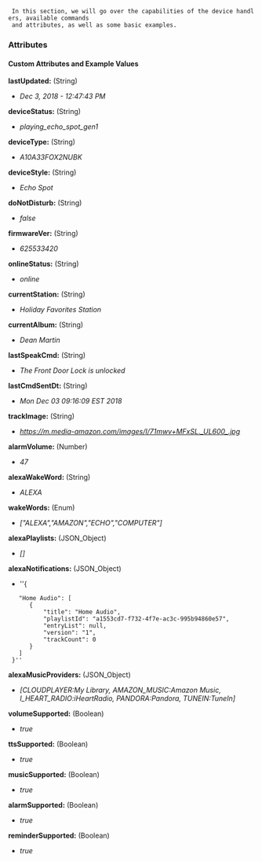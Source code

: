 ` In this section, we will go over the capabilities of the device handlers, available commands`\
` and attributes, as well as some basic examples.`

### Attributes

#### Custom Attributes and Example Values

**lastUpdated:** (String)

-   *Dec 3, 2018 - 12:47:43 PM*

**deviceStatus:** (String)

-   *playing\_echo\_spot\_gen1*

**deviceType:** (String)

-   *A10A33FOX2NUBK*

**deviceStyle:** (String)

-   *Echo Spot*

**doNotDisturb:** (String)

-   *false*

**firmwareVer:** (String)

-   *625533420*

**onlineStatus:** (String)

-   *online*

**currentStation:** (String)

-   *Holiday Favorites Station*

**currentAlbum:** (String)

-   *Dean Martin*

**lastSpeakCmd:** (String)

-   *The Front Door Lock is unlocked*

**lastCmdSentDt:** (String)

-   *Mon Dec 03 09:16:09 EST 2018*

**trackImage:** (String)

-   *<https://m.media-amazon.com/images/I/71mwv+MFxSL._UL600_.jpg>*

**alarmVolume:** (Number)

-   *47*

**alexaWakeWord:** (String)

-   *ALEXA*

**wakeWords:** (Enum)

-   *\[\"ALEXA\",\"AMAZON\",\"ECHO\",\"COMPUTER\"\]*

**alexaPlaylists:** (JSON\_Object)

-   *\[\]*

**alexaNotifications:** (JSON\_Object)

-   \'\'{

`   "Home Audio": [`\
`      {`\
`          "title": "Home Audio",`\
`          "playlistId": "a1553cd7-f732-4f7e-ac3c-995b94860e57",`\
`          "entryList": null,`\
`          "version": "1",`\
`          "trackCount": 0`\
`      }`\
`   ]`\
` }''`

**alexaMusicProviders:** (JSON\_Object)

-   *\[CLOUDPLAYER:My Library, AMAZON\_MUSIC:Amazon Music, I\_HEART\_RADIO:iHeartRadio, PANDORA:Pandora, TUNEIN:TuneIn\]*

**volumeSupported:** (Boolean)

-   *true*

**ttsSupported:** (Boolean)

-   *true*

**musicSupported:** (Boolean)

-   *true*

**alarmSupported:** (Boolean)

-   *true*

**reminderSupported:** (Boolean)

-   *true*
